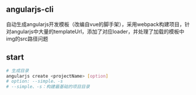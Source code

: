 ## angularjs-cli
自动生成angularjs开发模板（改编自vue的脚手架），采用webpack构建项目，针对angularjs中大量的templateUrl，添加了对应loader，并处理了加载的模板中img的src路径问题

## start
```bash
# 生成目录
angularjs create <projectName> [option]
# option: --simple、-s
# --simple、-s：构建最基础的项目目录
```
